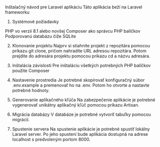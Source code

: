 Inštalačný návod pre Laravel aplikáciu
	Táto aplikácia beží na Laravel frameworku 

1. Systémové požiadavky

PHP vo verzii 8.1 alebo novšej
Composer ako správcu PHP balíčkov
Podporovanú databázu čiže SQLite


2. Klonovanie projektu
	Najprv si stiahnite projekt z repozitára pomocou príkazu git clone, pričom nahradíte URL adresou repozitára. Potom prejdite do adresára projektu pomocou príkazu cd a názvu adresára.

3. Inštalácia závislostí
	Pre inštaláciu všetkých potrebných PHP balíčkov použite Composer

4. Nastavenie prostredia
	Je potrebné skopírovať konfiguračný súbor .env.example a premenovať ho na .env. Potom ho otvorte a nastavte potrebné hodnoty.

5. Generovanie aplikačného kľúča
	Na zabezpečenie aplikácie je potrebné vygenerovať unikátny aplikačný kľúč pomocou príkazu Artisan.

6. Migrácia databázy
	V databáze je potrebné vytvoriť tabuľky pomocou migrácií.

7. Spustenie servera
	Na spustenie aplikácie je potrebné spustiť lokálny Laravel server. Po jeho spustení bude aplikácia dostupná na adrese localhost s predvoleným portom 8000.


